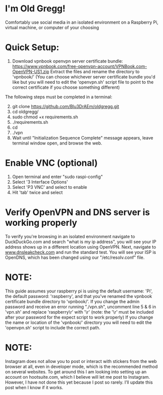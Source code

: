 # I'm Old Gregg!
Comfortably use social media in an isolated environment on a Raspberry Pi, virtual machine, or computer of your choosing

# Quick Setup:

1. Download vpnbook openvpn server certificate bundle: https://www.vpnbook.com/free-openvpn-account/VPNBook.com-OpenVPN-US1.zip
Extract the files and rename the directory to 'vpnbook/'
(You can choose whichever server certificate bundle you'd like but you will need to edit the 'openvpn.sh' script file to point to the correct certificate if you choose something different)

The following steps must be completed in a terminal:

2. git clone https://github.com/Blu3DrAEm/oldgregg.git
3. cd oldgregg/
4. sudo chmod +x requirements.sh
5. ./requirements.sh
6. cd
7. ./vpn
8. Wait until "Initialization Sequence Complete" message appears, leave terminal window open, and browse the web.

# Enable VNC (optional)

1. Open terminal and enter "sudo raspi-config"
2. Select '3 Interface Options'
3. Select 'P3 VNC' and select <Yes> to enable
4. Hit 'tab' twice and select <Finish> 

# Verify OpenVPN and DNS server is working properly

To verify you're browsing in an isolated environment navigate to DuckDuckGo.com and search "what is my ip address", you will see your IP address shows up in a different location using OpenVPN. Next, navigate to www.dnsleakcheck.com and run the standard test. You will see your ISP is OpenDNS, which has been changed using our "/etc/resolv.conf" file.

# NOTE:
This guide assumes your raspberry pi is using the default username: 'Pi', the default password: 'raspberry', and that you've renamed the vpnbook certificate bundle directory to 'vpnbook/'. 
If you change the admin password and receive an error running "./vpn.sh", uncomment line 5 & 6 in 'vpn.sh' and replace 'raspberry\r' with '<your password>\r' (note: the '\r' must be included after your password for the expect script to work properly)
If you change the name or location of the 'vpnbook/' directory you will need to edit the 'openvpn.sh' script to include the correct path.

# NOTE:
Instagram does not allow you to post or interact with stickers from the web browser at all, even in developer mode, which is the recommended method on several websites. To get around this I am looking into setting up an account on hootsuite.com, which I believe will let me post to Instagram. However, I have not done this yet because I post so rarely. I’ll update this post when I know if it works.
